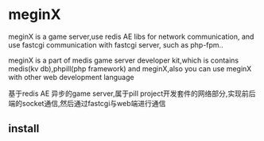 meginX
======

meginX is a game server,use redis AE libs for network communication, and use fastcgi communication with fastcgi server, such as php-fpm..

meginX is a part of medis game server developer kit,which is contains medis(kv db),phpill(php framework) and meginX,also you can use meginX with other web development language

基于redis AE 异步的game server,属于pill project开发套件的网络部分,实现前后端的socket通信,然后通过fastcgi与web端进行通信

install
------
